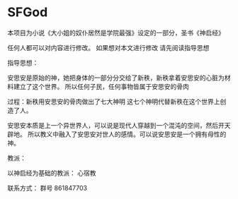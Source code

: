 # SFGod
本项目为小说《大小姐的奴仆居然是学院最强》设定的一部分，圣书《神启经》


任何人都可以对内容进行修改。
如果想对本文进行修改 请先阅读指导思想

指导思想：

安思安是原始的神，她把身体的一部分分交给了新秩，新秩拿着安思安的心脏为材料建立了这个世界。
所以任何子民，任何事物皆属于安思安的骨肉

过程：新秩用安思安的骨肉做出了七大神明
这七个神明代替新秩在这个世界上创造了人。

安思安本质是上一个异世界人，可以说是现代人穿越到一个混沌的空间，然后开天辟地。
所以教义中融入了安思安对世人的感情。可以说安思安是一个拥有母性的神。



教派：

以神启经为基础的教派：
心宿教




联系方式：
群号 861847703